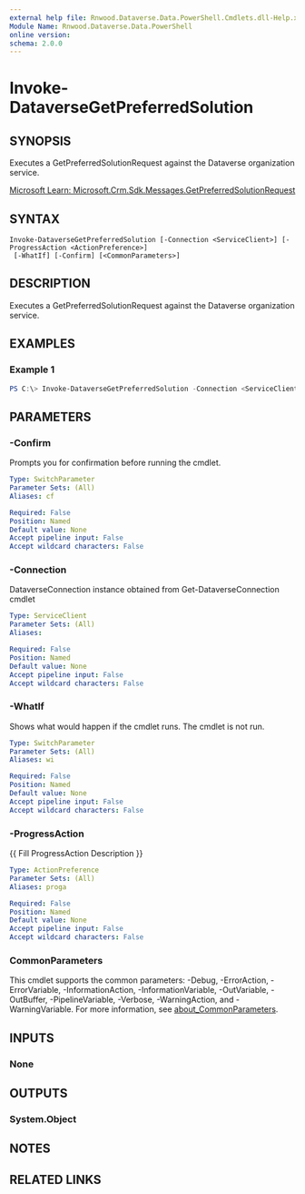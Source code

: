 ```yaml
---
external help file: Rnwood.Dataverse.Data.PowerShell.Cmdlets.dll-Help.xml
Module Name: Rnwood.Dataverse.Data.PowerShell
online version:
schema: 2.0.0
---
```


# Invoke-DataverseGetPreferredSolution

## SYNOPSIS
Executes a GetPreferredSolutionRequest against the Dataverse organization service.

[Microsoft Learn: Microsoft.Crm.Sdk.Messages.GetPreferredSolutionRequest](https://learn.microsoft.com/en-us/dotnet/api/microsoft.crm.sdk.messages.GetPreferredSolutionRequest?view=dataverse-sdk-latest)

## SYNTAX

```
Invoke-DataverseGetPreferredSolution [-Connection <ServiceClient>] [-ProgressAction <ActionPreference>]
 [-WhatIf] [-Confirm] [<CommonParameters>]
```

## DESCRIPTION
Executes a GetPreferredSolutionRequest against the Dataverse organization service.

## EXAMPLES

### Example 1
```powershell
PS C:\> Invoke-DataverseGetPreferredSolution -Connection <ServiceClient>
```

## PARAMETERS

### -Confirm
Prompts you for confirmation before running the cmdlet.

```yaml
Type: SwitchParameter
Parameter Sets: (All)
Aliases: cf

Required: False
Position: Named
Default value: None
Accept pipeline input: False
Accept wildcard characters: False
```

### -Connection
DataverseConnection instance obtained from Get-DataverseConnection cmdlet

```yaml
Type: ServiceClient
Parameter Sets: (All)
Aliases:

Required: False
Position: Named
Default value: None
Accept pipeline input: False
Accept wildcard characters: False
```

### -WhatIf
Shows what would happen if the cmdlet runs. The cmdlet is not run.

```yaml
Type: SwitchParameter
Parameter Sets: (All)
Aliases: wi

Required: False
Position: Named
Default value: None
Accept pipeline input: False
Accept wildcard characters: False
```

### -ProgressAction
{{ Fill ProgressAction Description }}

```yaml
Type: ActionPreference
Parameter Sets: (All)
Aliases: proga

Required: False
Position: Named
Default value: None
Accept pipeline input: False
Accept wildcard characters: False
```

### CommonParameters
This cmdlet supports the common parameters: -Debug, -ErrorAction, -ErrorVariable, -InformationAction, -InformationVariable, -OutVariable, -OutBuffer, -PipelineVariable, -Verbose, -WarningAction, and -WarningVariable. For more information, see [about_CommonParameters](http://go.microsoft.com/fwlink/?LinkID=113216).

## INPUTS

### None

## OUTPUTS

### System.Object
## NOTES

## RELATED LINKS
